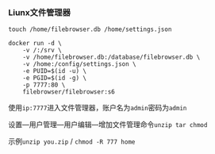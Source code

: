 ### Liunx文件管理器


```
touch /home/filebrowser.db /home/settings.json
```


```
docker run -d \
    -v /:/srv \
    -v /home/filebrowser.db:/database/filebrowser.db \
    -v /home:/config/settings.json \
    -e PUID=$(id -u) \
    -e PGID=$(id -g) \
    -p 7777:80 \
    filebrowser/filebrowser:s6
```

使用`ip:7777`进入文件管理器，账户名为`admin`密码为`admin`

设置—用户管理—用户编辑—增加文件管理命令`unzip tar chmod`

示例`unzip you.zip` /  `chmod -R 777 home`
